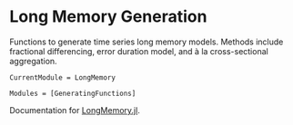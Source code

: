 # Long Memory Generation

Functions to generate time series long memory models. Methods include fractional differencing, error duration model, and à la cross-sectional aggregation.

```@meta
CurrentModule = LongMemory
```

```@autodocs
Modules = [GeneratingFunctions]
```

Documentation for [LongMemory.jl](https://github.com/everval/LongMemory.jl).
